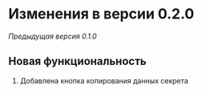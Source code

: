 # Изменения в версии 0.2.0

_Предыдущая версия 0.1.0_

## Новая функциональность

1. Добавлена кнопка копирования данных секрета
